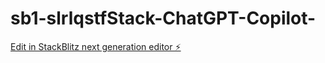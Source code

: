 # sb1-slrlqstfStack-ChatGPT-Copilot-

[Edit in StackBlitz next generation editor ⚡️](https://stackblitz.com/~/github.com/akghanekar000/sb1-slrlqstfStack-ChatGPT-Copilot-)